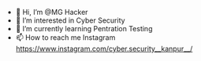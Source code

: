 - 👋 Hi, I’m @MG Hacker 
- 👀 I’m interested in Cyber Security
- 🌱 I’m currently learning Pentration Testing
- 📫 How to reach me 
     Instagram https://www.instagram.com/cyber.security__kanpur__/
     
<!---
MangalNathYadav/MangalNathYadav is a ✨ special ✨ repository because its `README.md` (this file) appears on your GitHub profile.
You can click the Preview link to take a look at your changes.
--->
